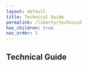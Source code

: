 ```yaml
---
layout: default
title: Technical Guide
permalink: /liberty/technical
has_children: true
nav_order: 2
---
```


## Technical Guide
